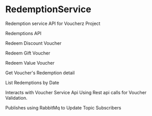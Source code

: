 # RedemptionService
Redemption service API for Voucherz Project

Redemptions API

Redeem Discount Voucher

Redeem Gift Voucher

Redeem Value Voucher

Get Voucher's Redemption detail

List Redemptions by Date

Interacts with Voucher Service Api Using Rest api calls for Voucher Validation.  

Publishes using RabbitMq to Update Topic Subscribers
